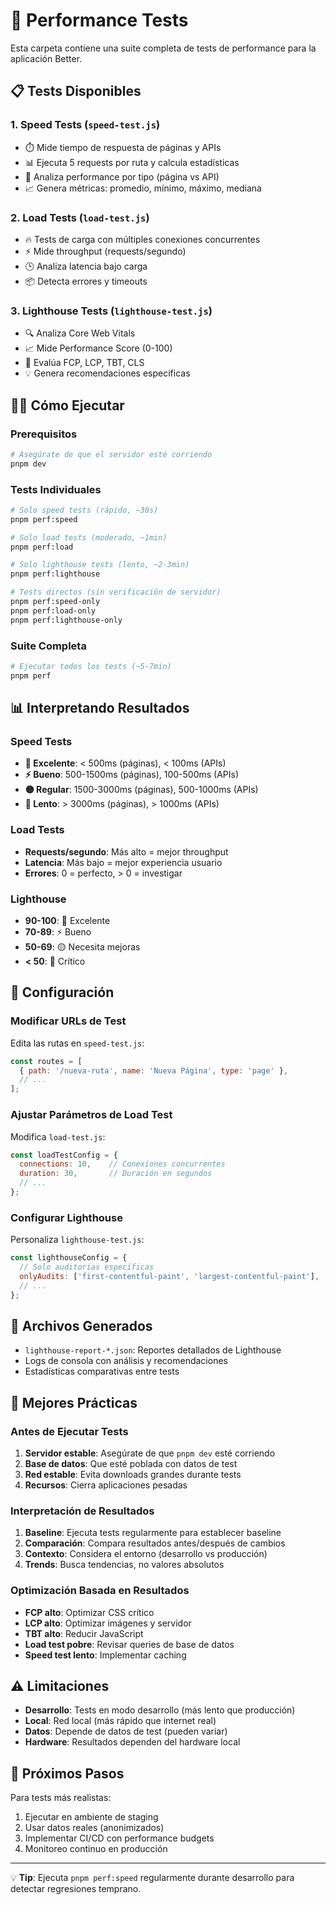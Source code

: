 # 🚀 Performance Tests

Esta carpeta contiene una suite completa de tests de performance para la aplicación Better.

## 📋 Tests Disponibles

### 1. **Speed Tests** (`speed-test.js`)
- ⏱️ Mide tiempo de respuesta de páginas y APIs
- 📊 Ejecuta 5 requests por ruta y calcula estadísticas
- 🎯 Analiza performance por tipo (página vs API)
- 📈 Genera métricas: promedio, mínimo, máximo, mediana

### 2. **Load Tests** (`load-test.js`)
- 🔥 Tests de carga con múltiples conexiones concurrentes
- ⚡ Mide throughput (requests/segundo)
- 🕒 Analiza latencia bajo carga
- 📦 Detecta errores y timeouts

### 3. **Lighthouse Tests** (`lighthouse-test.js`)
- 🔍 Analiza Core Web Vitals
- 📈 Mide Performance Score (0-100)
- 🎨 Evalúa FCP, LCP, TBT, CLS
- 💡 Genera recomendaciones específicas

## 🏃‍♂️ Cómo Ejecutar

### Prerequisitos
```bash
# Asegúrate de que el servidor esté corriendo
pnpm dev
```

### Tests Individuales
```bash
# Solo speed tests (rápido, ~30s)
pnpm perf:speed

# Solo load tests (moderado, ~1min)
pnpm perf:load

# Solo lighthouse tests (lento, ~2-3min)
pnpm perf:lighthouse

# Tests directos (sin verificación de servidor)
pnpm perf:speed-only
pnpm perf:load-only
pnpm perf:lighthouse-only
```

### Suite Completa
```bash
# Ejecutar todos los tests (~5-7min)
pnpm perf
```

## 📊 Interpretando Resultados

### Speed Tests
- **🚀 Excelente**: < 500ms (páginas), < 100ms (APIs)
- **⚡ Bueno**: 500-1500ms (páginas), 100-500ms (APIs)
- **🟡 Regular**: 1500-3000ms (páginas), 500-1000ms (APIs)
- **🐌 Lento**: > 3000ms (páginas), > 1000ms (APIs)

### Load Tests
- **Requests/segundo**: Más alto = mejor throughput
- **Latencia**: Más bajo = mejor experiencia usuario
- **Errores**: 0 = perfecto, > 0 = investigar

### Lighthouse
- **90-100**: 🚀 Excelente
- **70-89**: ⚡ Bueno
- **50-69**: 🟡 Necesita mejoras
- **< 50**: 🔴 Crítico

## 🔧 Configuración

### Modificar URLs de Test
Edita las rutas en `speed-test.js`:
```javascript
const routes = [
  { path: '/nueva-ruta', name: 'Nueva Página', type: 'page' },
  // ...
];
```

### Ajustar Parámetros de Load Test
Modifica `load-test.js`:
```javascript
const loadTestConfig = {
  connections: 10,    // Conexiones concurrentes
  duration: 30,       // Duración en segundos
  // ...
};
```

### Configurar Lighthouse
Personaliza `lighthouse-test.js`:
```javascript
const lighthouseConfig = {
  // Solo auditorías específicas
  onlyAudits: ['first-contentful-paint', 'largest-contentful-paint'],
  // ...
};
```

## 📁 Archivos Generados

- `lighthouse-report-*.json`: Reportes detallados de Lighthouse
- Logs de consola con análisis y recomendaciones
- Estadísticas comparativas entre tests

## 🎯 Mejores Prácticas

### Antes de Ejecutar Tests
1. **Servidor estable**: Asegúrate de que `pnpm dev` esté corriendo
2. **Base de datos**: Que esté poblada con datos de test
3. **Red estable**: Evita downloads grandes durante tests
4. **Recursos**: Cierra aplicaciones pesadas

### Interpretación de Resultados
1. **Baseline**: Ejecuta tests regularmente para establecer baseline
2. **Comparación**: Compara resultados antes/después de cambios
3. **Contexto**: Considera el entorno (desarrollo vs producción)
4. **Trends**: Busca tendencias, no valores absolutos

### Optimización Basada en Resultados
- **FCP alto**: Optimizar CSS crítico
- **LCP alto**: Optimizar imágenes y servidor
- **TBT alto**: Reducir JavaScript
- **Load test pobre**: Revisar queries de base de datos
- **Speed test lento**: Implementar caching

## ⚠️ Limitaciones

- **Desarrollo**: Tests en modo desarrollo (más lento que producción)
- **Local**: Red local (más rápido que internet real)
- **Datos**: Depende de datos de test (pueden variar)
- **Hardware**: Resultados dependen del hardware local

## 🚀 Próximos Pasos

Para tests más realistas:
1. Ejecutar en ambiente de staging
2. Usar datos reales (anonimizados)
3. Implementar CI/CD con performance budgets
4. Monitoreo continuo en producción

---

💡 **Tip**: Ejecuta `pnpm perf:speed` regularmente durante desarrollo para detectar regresiones temprano. 
